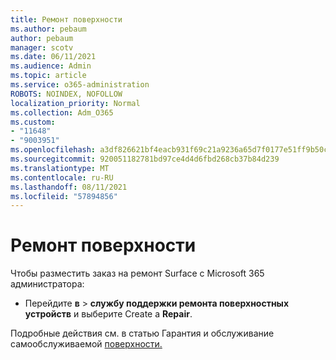 ```yaml
---
title: Ремонт поверхности
ms.author: pebaum
author: pebaum
manager: scotv
ms.date: 06/11/2021
ms.audience: Admin
ms.topic: article
ms.service: o365-administration
ROBOTS: NOINDEX, NOFOLLOW
localization_priority: Normal
ms.collection: Adm_O365
ms.custom:
- "11648"
- "9003951"
ms.openlocfilehash: a3df826621bf4eacb931f69c21a9236a65d7f0177e51ff9b50cc91129359ee83
ms.sourcegitcommit: 920051182781bd97ce4d4d6fbd268cb37b84d239
ms.translationtype: MT
ms.contentlocale: ru-RU
ms.lasthandoff: 08/11/2021
ms.locfileid: "57894856"
---
```

# <a name="surface-repairs"></a>Ремонт поверхности

Чтобы разместить заказ на ремонт Surface с Microsoft 365 администратора:

- Перейдите **в**  >  **службу поддержки ремонта поверхностных устройств** и выберите Create a **Repair**. 

Подробные действия см. в статью Гарантия и обслуживание самообслуживаемой [поверхности.](https://docs.microsoft.com/surface/self-serve-warranty-service)